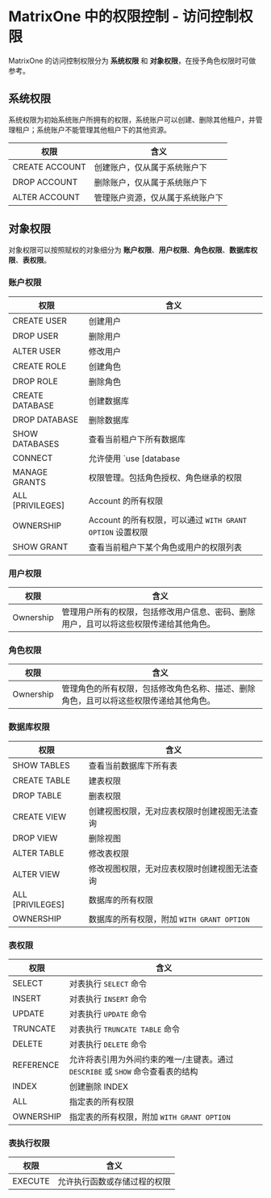 # MatrixOne 中的权限控制 - 访问控制权限

MatrixOne 的访问控制权限分为 **系统权限** 和 **对象权限**，在授予角色权限时可做参考。

## 系统权限

系统权限为初始系统账户所拥有的权限，系统账户可以创建、删除其他租户，并管理租户；系统账户不能管理其他租户下的其他资源。

|权限|含义|
|---|---|
|CREATE ACCOUNT|创建账户，仅从属于系统账户下|
|DROP ACCOUNT|删除账户，仅从属于系统账户下|
|ALTER ACCOUNT|管理账户资源，仅从属于系统账户下|

## 对象权限

对象权限可以按照赋权的对象细分为 **账户权限**、**用户权限**、**角色权限**、**数据库权限**、**表权限**。

### 账户权限

|权限|含义|
|---|---|
|CREATE USER|创建用户|
|DROP USER|删除用户|
|ALTER USER|修改用户|
|CREATE ROLE|创建角色|
|DROP ROLE|删除角色|
|CREATE DATABASE|创建数据库|
|DROP DATABASE|删除数据库|
|SHOW DATABASES|查看当前租户下所有数据库|
|CONNECT|允许使用 `use [database | role]`，可执行不涉及具体对象的 `SELECT`|
|MANAGE GRANTS|权限管理。包括角色授权、角色继承的权限|
|ALL [PRIVILEGES]|Account 的所有权限|
|OWNERSHIP|Account 的所有权限，可以通过 `WITH GRANT OPTION` 设置权限|
|SHOW GRANT	|查看当前租户下某个角色或用户的权限列表|

### 用户权限

|权限|含义|
|---|---|
|Ownership|管理用户所有的权限，包括修改用户信息、密码、删除用户，且可以将这些权限传递给其他角色。|

### 角色权限

|权限|含义|
|---|---|
|Ownership|管理角色的所有权限，包括修改角色名称、描述、删除角色，且可以将这些权限传递给其他角色。|

### 数据库权限

|权限|含义|
|---|---|
|SHOW TABLES|查看当前数据库下所有表|
|CREATE TABLE|建表权限|
|DROP TABLE|删表权限|
|CREATE VIEW|创建视图权限，无对应表权限时创建视图无法查询|
|DROP VIEW|删除视图|
|ALTER TABLE|修改表权限|
|ALTER VIEW|修改视图权限，无对应表权限时创建视图无法查询|
|ALL [PRIVILEGES]|数据库的所有权限|
|OWNERSHIP|数据库的所有权限，附加 `WITH GRANT OPTION`|

### 表权限

|权限|含义|
|---|---|
|SELECT|对表执行 `SELECT` 命令|
|INSERT|对表执行 `INSERT` 命令|
|UPDATE|对表执行 `UPDATE` 命令|
|TRUNCATE|对表执行 `TRUNCATE TABLE` 命令|
|DELETE|对表执行 `DELETE` 命令|
|REFERENCE|允许将表引用为外间约束的唯一/主键表。通过 `DESCRIBE` 或 `SHOW` 命令查看表的结构|
|INDEX|创建删除 INDEX|
|ALL|指定表的所有权限|
|OWNERSHIP|指定表的所有权限，附加 `WITH GRANT OPTION`|

### 表执行权限

|权限|含义|
|---|---|
|EXECUTE|允许执行函数或存储过程的权限|
